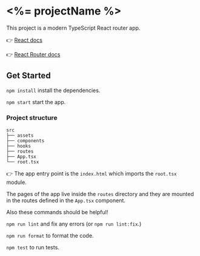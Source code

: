 # <%= projectName %>

This project is a modern TypeScript React router app.

👉 [React docs](https://beta.reactjs.org/reference/react)

👉 [React Router docs](https://reactrouter.com/en/main/start/overview)

## Get Started
`npm install` install the dependencies.

`npm start` start the app.

### Project structure
```
src
├── assets
├── components
├── hooks
├── routes
├── App.tsx
└── root.tsx
```

👉 The app entry point is the `index.html` which imports the `root.tsx` module.

The pages of the app live inside the `routes` directory and they are mounted in the routes defined in the `App.tsx` component.

Also these commands should be helpful!

`npm run lint` and fix any errors (or `npm run lint:fix`.)

`npm run format` to format the code.

`npm test` to run tests.
